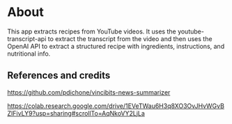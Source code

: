 # About
This app extracts recipes from YouTube videos. It uses the youtube-transcript-api to extract the transcript from the video and then uses the OpenAI API to extract a structured recipe with ingredients, instructions, and nutritional info.


## References and credits
https://github.com/pdichone/vincibits-news-summarizer

https://colab.research.google.com/drive/1EVeTWau6H3q8XO3OvJHvWGvBZIFivLY9?usp=sharing#scrollTo=AqNkoVY2LjLa
